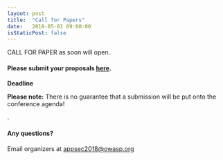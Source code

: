 ```yaml
---
layout: post
title:  "Call for Papers" 
date:   2018-05-01 09:00:00
isStaticPost: false
---
```

CALL FOR PAPER as soon will open. 

#### Please submit your proposals [here]().
__Deadline__ 

__Please note:__ There is no guarantee that a submission will be put onto the conference agenda!<br/>

.<br/>

#### Any questions? 
Email organizers at [appsec2018@owasp.org](mailto:appsec2018@owasp.org)
